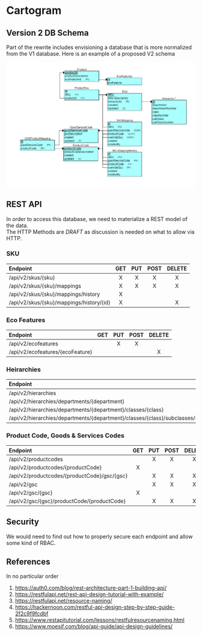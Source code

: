 # Cartogram #

## Version 2 DB Schema ##

Part of the rewrite includes envisioning a database that is more normalized from the V1 database. Here is an example of a proposed V2 schema



![V2 Model](model.png)

## REST API ## 

In order to access this database, we need to materialize a REST model of the data.  
The HTTP Methods are _DRAFT_ as discussion is needed on what to allow via HTTP.

### SKU ###

| Endpoint | GET | PUT | POST | DELETE |
|:---------|:---:|:---:|:----:|:------:|
| /api/v2/skus/{sku} | X | X | X | X |
| /api/v2/skus/{sku}/mappings | X | X | X | X |
| /api/v2/skus/{sku}/mappings/history | X |   |   |   |
| /api/v2/skus/{sku}/mappings/history/{id} | X |   |   | X |

### Eco Features ###

| Endpoint | GET | PUT | POST | DELETE |
|:---------|:---:|:---:|:----:|:------:|
| /api/v2/ecofeatures |   | X | X |   |
| /api/v2/ecofeatures/{ecoFeature} |   |   |   | X |

### Heirarchies ###

| Endpoint | GET | PUT | POST | DELETE |
|:---------|:---:|:---:|:----:|:------:|
| /api/v2/hierarchies |   |   | X |   |
| /api/v2/hierarchies/departments/{department}  | X |   | X |   |
| /api/v2/hierarchies/departments/{department}/classes/{class}  | X |   | X |   |
| /api/v2/hierarchies/departments/{department}/classes/{class}/subclasses/{subclass}  | X |   | X |   |

### Product Code,  Goods & Services Codes

| Endpoint | GET | PUT | POST | DELETE |
|:---------|:---:|:---:|:----:|:------:|
| /api/v2/productcodes |   | X | X | X |
| /api/v2/productcodes/{productCode}  | X |   |   |   |
| /api/v2/productcodes/{productCode}/gsc/{gsc}  |   | X | X | X |
| /api/v2/gsc |   | X | X | X |
| /api/v2/gsc/{gsc}  | X |   |   |   |
| /api/v2/gsc/{gsc}/productCode/{productCode} |   | X | X | X |

## Security ## 

We would need to find out how to properly secure each endpoint and allow some kind of RBAC. 

## References ##

In no particular order

1. https://auth0.com/blog/rest-architecture-part-1-building-api/
1. https://restfulapi.net/rest-api-design-tutorial-with-example/
1. https://restfulapi.net/resource-naming/
1. https://hackernoon.com/restful-api-design-step-by-step-guide-2f2c9f9fcdbf
1. https://www.restapitutorial.com/lessons/restfulresourcenaming.html
1. https://www.moesif.com/blog/api-guide/api-design-guidelines/

